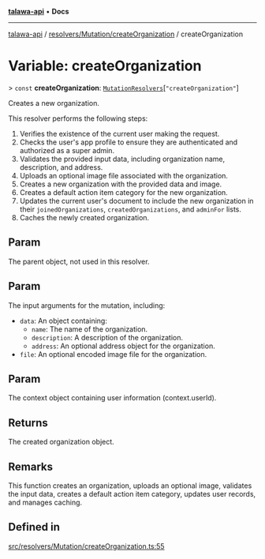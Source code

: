 [**talawa-api**](../../../../README.md) • **Docs**

***

[talawa-api](../../../../modules.md) / [resolvers/Mutation/createOrganization](../README.md) / createOrganization

# Variable: createOrganization

\> `const` **createOrganization**: [`MutationResolvers`](../../../../types/generatedGraphQLTypes/type-aliases/MutationResolvers.md)\[`"createOrganization"`\]

Creates a new organization.

This resolver performs the following steps:

1. Verifies the existence of the current user making the request.
2. Checks the user's app profile to ensure they are authenticated and authorized as a super admin.
3. Validates the provided input data, including organization name, description, and address.
4. Uploads an optional image file associated with the organization.
5. Creates a new organization with the provided data and image.
6. Creates a default action item category for the new organization.
7. Updates the current user's document to include the new organization in their `joinedOrganizations`, `createdOrganizations`, and `adminFor` lists.
8. Caches the newly created organization.

## Param

The parent object, not used in this resolver.

## Param

The input arguments for the mutation, including:
  - `data`: An object containing:
    - `name`: The name of the organization.
    - `description`: A description of the organization.
    - `address`: An optional address object for the organization.
  - `file`: An optional encoded image file for the organization.

## Param

The context object containing user information (context.userId).

## Returns

The created organization object.

## Remarks

This function creates an organization, uploads an optional image, validates the input data, creates a default action item category, updates user records, and manages caching.

## Defined in

[src/resolvers/Mutation/createOrganization.ts:55](https://github.com/PalisadoesFoundation/talawa-api/blob/f4877b986932181336f42a7336754de05976cd97/src/resolvers/Mutation/createOrganization.ts#L55)

